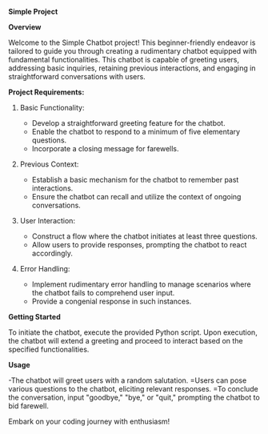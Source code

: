 **Simple Project**

**Overview**

Welcome to the Simple Chatbot project! This beginner-friendly endeavor is tailored to guide you through creating a rudimentary chatbot equipped with fundamental functionalities. This chatbot is capable of greeting users, addressing basic inquiries, retaining previous interactions, and engaging in straightforward conversations with users.

**Project Requirements:**

1. Basic Functionality:
   - Develop a straightforward greeting feature for the chatbot.
   - Enable the chatbot to respond to a minimum of five elementary questions.
   - Incorporate a closing message for farewells.

2. Previous Context:
   - Establish a basic mechanism for the chatbot to remember past interactions.
   - Ensure the chatbot can recall and utilize the context of ongoing conversations.

3. User Interaction:
   - Construct a flow where the chatbot initiates at least three questions.
   - Allow users to provide responses, prompting the chatbot to react accordingly.

4. Error Handling:
   - Implement rudimentary error handling to manage scenarios where the chatbot fails to comprehend user input.
   - Provide a congenial response in such instances.

**Getting Started**

To initiate the chatbot, execute the provided Python script. Upon execution, the chatbot will extend a greeting and proceed to interact based on the specified functionalities.

**Usage**

-The chatbot will greet users with a random salutation.
=Users can pose various questions to the chatbot, eliciting relevant responses.
=To conclude the conversation, input "goodbye," "bye," or "quit," prompting the chatbot to bid farewell.

Embark on your coding journey with enthusiasm!
